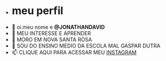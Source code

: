 - # meu perfil
- 👋 oi.meu nome e **@JONATHANDAVID**
- 👀 MEU INTERESSE E APRENDER 
- 🌱 MORO EM NOVA SANTA ROSA
- 💞️ SOU DO ENSINO MEDIO DA ESCOLA MAL GASPAR DUTRA
- 📫 CLIQUE AQUI PARA ACESSAR MEU [INSTAGRAM](http:www.instagram.com/jhonny.otz)

